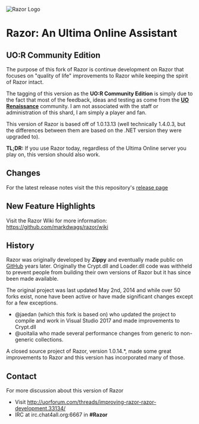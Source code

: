 ![Razor Logo](https://imgur.com/jTtHLVF.png)

# Razor: An Ultima Online Assistant

## UO:R Community Edition

The purpose of this fork of Razor is continue development on Razor that focuses on "quality of life" improvements to Razor while keeping the spirit of Razor intact.

The tagging of this version as the **UO:R Community Edition** is simply due to the fact that most of the feedback, ideas and testing as come from the **[UO Renaissance](http://www.uorenaissance.com/)** community.  I am not associated with the staff or administration of this shard, I am simply a player and fan.

This version of Razor is based off of 1.0.13.13 (well technically 1.4.0.3, but the differences between them are based on the .NET version they were upgraded to).

**TL;DR:** If you use Razor today, regardless of the Ultima Online server you play on, this version should also work.

## Changes

For the latest release notes visit the this repository's [release page](https://github.com/markdwags/razor/releases) 

## New Feature Highlights

Visit the Razor Wiki for more information: https://github.com/markdwags/razor/wiki

## History

Razor was originally developed by **Zippy** and eventually made public on [GitHub](https://github.com/msturgill/razor) years later.  Originally the Crypt.dll and Loader.dll code was withheld to prevent people from building their own versions of Razor but it has since been made available.

The original project was last updated May 2nd, 2014 and while over 50 forks exist, none have been active or have made significant changes except for a few exceptions.

* @jaedan (which this fork is based on) who updated the project to compile and work in Visual Studio 2017 and made improvements to Crypt.dll
* @uoitalia who made several performance changes from generic to non-generic collections.

A closed source project of Razor, version 1.0.14.*, made some great improvements to Razor and this version has incorporated many of those.

## Contact

For more discussion about this version of Razor

* Visit http://uorforum.com/threads/improving-razor-razor-development.33134/
* IRC at irc.chat4all.org:6667 in **#Razor**